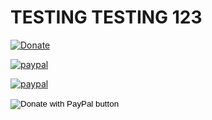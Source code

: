 <h1>TESTING TESTING 123</h1>


[![Donate](https://img.shields.io/badge/Donate-PayPal-green.svg)](https://www.paypal.com/donate?hosted_button_id=ZD268QRGEM9ZG)


[![paypal](https://www.paypalobjects.com/en_US/i/btn/btn_donateCC_LG.gif)](https://www.paypal.com/donate?hosted_button_id=ZD268QRGEM9ZG)

[![paypal](https://www.paypalobjects.com/en_GB/i/btn/btn_donate_LG.gif)](https://www.paypal.com/donate?hosted_button_id=ZD268QRGEM9ZG)



<form action="https://www.paypal.com/donate" method="post" target="_top">
<input type="hidden" name="hosted_button_id" value="ZD268QRGEM9ZG" />
<input type="image" src="https://www.paypalobjects.com/en_GB/i/btn/btn_donate_LG.gif" border="0" name="submit" title="PayPal - The safer, easier way to pay online!" alt="Donate with PayPal button" />
<img alt="" border="0" src="https://www.paypal.com/en_GB/i/scr/pixel.gif" width="1" height="1" />
</form>

